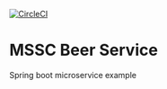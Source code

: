 [![CircleCI](https://circleci.com/gh/KupriyanovAnton/mssc-beer-service/tree/master.svg?style=svg)](https://circleci.com/gh/KupriyanovAnton/mssc-beer-service/tree/master)
# MSSC Beer Service

Spring boot microservice example